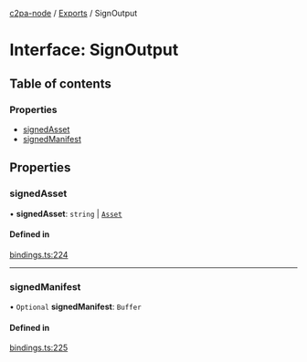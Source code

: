 [c2pa-node](../README.md) / [Exports](../modules.md) / SignOutput

# Interface: SignOutput

## Table of contents

### Properties

- [signedAsset](SignOutput.md#signedasset)
- [signedManifest](SignOutput.md#signedmanifest)

## Properties

### signedAsset

• **signedAsset**: `string` \| [`Asset`](Asset.md)

#### Defined in

[bindings.ts:224](https://github.com/contentauth/c2pa-node/blob/de93f0b/js-src/bindings.ts#L224)

___

### signedManifest

• `Optional` **signedManifest**: `Buffer`

#### Defined in

[bindings.ts:225](https://github.com/contentauth/c2pa-node/blob/de93f0b/js-src/bindings.ts#L225)
